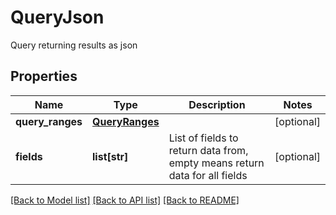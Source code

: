 # QueryJson

Query returning results as json
## Properties
Name | Type | Description | Notes
------------ | ------------- | ------------- | -------------
**query_ranges** | [**QueryRanges**](QueryRanges.md) |  | [optional] 
**fields** | **list[str]** | List of fields to return data from, empty means return data for all fields | [optional] 

[[Back to Model list]](../README.md#documentation-for-models) [[Back to API list]](../README.md#documentation-for-api-endpoints) [[Back to README]](../README.md)


